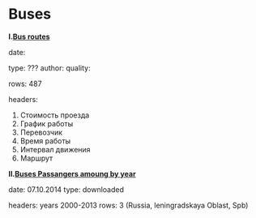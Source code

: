 Buses
======

**I.[Bus routes](https://github.com/Casyfill/Data_atlas_DUE2014/blob/master/Transport/bus/bus_rotes.csv)**

date:

type: ???
author:
quality:

rows: 487

headers: 

1. Стоимость проезда
2. График работы
3. Перевозчик
4. Время работы
5. Интервал движения
6. Маршрут

**II.[Buses Passangers amoung by year](https://github.com/Casyfill/Data_atlas_DUE2014/blob/master/Transport/bus/buses_dinamika_1.csv)**

date: 07.10.2014
type: downloaded

headers: years 2000-2013
rows: 3 (Russia, leningradskaya Oblast, Spb)

